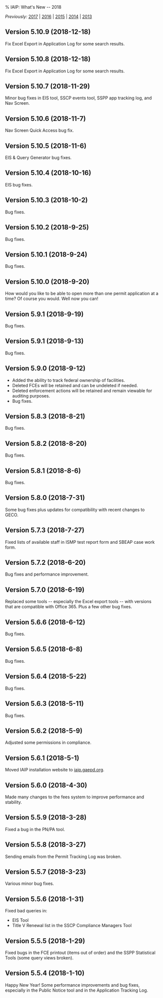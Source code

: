 % IAIP: What's New -- 2018

*Previously:* [2017](changelog-2017.html) | [2016](changelog-2016.html) | [2015](changelog-2015.html) | [2014](changelog-2014.html) | [2013](changelog-2013.html)

## Version 5.10.9 <span>(2018-12-18)</span>

Fix Excel Export in Application Log for some search results.

## Version 5.10.8 <span>(2018-12-18)</span>

Fix Excel Export in Application Log for some search results.

## Version 5.10.7 <span>(2018-11-29)</span>

Minor bug fixes in EIS tool, SSCP events tool, SSPP app tracking log, and Nav Screen.

## Version 5.10.6 <span>(2018-11-7)</span>

Nav Screen Quick Access bug fix.

## Version 5.10.5 <span>(2018-11-6)</span>

EIS & Query Generator bug fixes.

## Version 5.10.4 <span>(2018-10-16)</span>

EIS bug fixes.

## Version 5.10.3 <span>(2018-10-2)</span>

Bug fixes.

## Version 5.10.2 <span>(2018-9-25)</span>

Bug fixes.

## Version 5.10.1 <span>(2018-9-24)</span>

Bug fixes.

## Version 5.10.0 <span>(2018-9-20)</span>

How would you like to be able to open more than one permit application at a time? Of course you would. Well now you can!

## Version 5.9.1 <span>(2018-9-19)</span>

Bug fixes.

## Version 5.9.1 <span>(2018-9-13)</span>

Bug fixes.

## Version 5.9.0 <span>(2018-9-12)</span>

* Added the ability to track federal ownership of facilities.
* Deleted FCEs will be retained and can be undeleted if needed.
* Deleted enforcement actions will be retained and remain viewable for auditing purposes.
* Bug fixes.

## Version 5.8.3 <span>(2018-8-21)</span>

Bug fixes.

## Version 5.8.2 <span>(2018-8-20)</span>

Bug fixes.

## Version 5.8.1 <span>(2018-8-6)</span>

Bug fixes.

## Version 5.8.0 <span>(2018-7-31)</span>

Some bug fixes plus updates for compatibility with recent changes to GECO.

## Version 5.7.3 <span>(2018-7-27)</span>

Fixed lists of available staff in ISMP test report form and SBEAP case work form.

## Version 5.7.2 <span>(2018-6-20)</span>

Bug fixes and performance improvement.

## Version 5.7.0 <span>(2018-6-19)</span>

Replaced some tools -- especially the Excel export tools -- with versions that are compatible with Office 365. Plus a few other bug fixes.

## Version 5.6.6 <span>(2018-6-12)</span>

Bug fixes.

## Version 5.6.5 <span>(2018-6-8)</span>

Bug fixes.

## Version 5.6.4 <span>(2018-5-22)</span>

Bug fixes.

## Version 5.6.3 <span>(2018-5-11)</span>

Bug fixes.

## Version 5.6.2 <span>(2018-5-9)</span>

Adjusted some permissions in compliance.

## Version 5.6.1 <span>(2018-5-1)</span>

Moved IAIP installation website to [iaip.gaepd.org](https://iaip.gaepd.org/).

## Version 5.6.0 <span>(2018-4-30)</span>

Made many changes to the fees system to improve performance and stability.

## Version 5.5.9 <span>(2018-3-28)</span>

Fixed a bug in the PN/PA tool.

## Version 5.5.8 <span>(2018-3-27)</span>

Sending emails from the Permit Tracking Log was broken.

## Version 5.5.7 <span>(2018-3-23)</span>

Various minor bug fixes.

## Version 5.5.6 <span>(2018-1-31)</span>

Fixed bad queries in:

* EIS Tool
* Title V Renewal list in the SSCP Compliance Managers Tool

## Version 5.5.5 <span>(2018-1-29)</span>

Fixed bugs in the FCE printout (items out of order) and the SSPP Statistical Tools (some query views broken).

## Version 5.5.4 <span>(2018-1-10)</span>

Happy New Year! Some performance improvements and bug fixes, especially in the Public Notice tool and in the Application Tracking Log.
